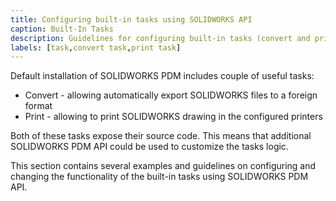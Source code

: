 ```yaml
---
title: Configuring built-in tasks using SOLIDWORKS API
caption: Built-In Tasks
description: Guidelines for configuring built-in tasks (convert and print) using SOLIDWORKS PDM API
labels: [task,convert task,print task]
---
```

Default installation of SOLIDWORKS PDM includes couple of useful tasks:

* Convert - allowing automatically export SOLIDWORKS files to a foreign format
* Print - allowing to print SOLIDWORKS drawing in the configured printers

Both of these tasks expose their source code. This means that additional SOLIDWORKS PDM API could be used to customize the tasks logic.

This section contains several examples and guidelines on configuring and changing the functionality of the built-in tasks using SOLIDWORKS PDM API.